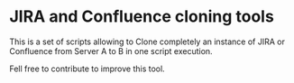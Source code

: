 # JIRA and Confluence cloning tools

This is a set of scripts allowing to Clone completely an instance of JIRA or Confluence from Server A to B in one script
 execution.

Fell free to contribute to improve this tool.